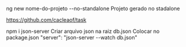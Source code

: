 ng new nome-do-projeto --no-standalone
Projeto gerado no stadalone

https://github.com/cacleaof/task

npm i json-server
Criar arquivo json na raiz db.json
Colocar no package.json
"server": "json-server --watch db.json"
